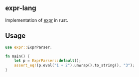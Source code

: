 ## expr-lang

Implementation of [expr](https://expr-lang.org/) in rust.

## Usage

```rust
use expr::ExprParser;

fn main() {
    let p = ExprParser::default();
    assert_eq!(p.eval("1 + 2").unwrap().to_string(), "3");
}
```

